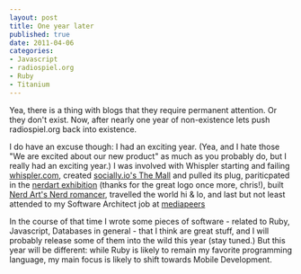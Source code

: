 ```yaml
---
layout: post
title: One year later
published: true
date: 2011-04-06
categories:
- Javascript
- radiospiel.org
- Ruby
- Titanium
---
```


<p>Yea, there is a thing with blogs that they require permanent attention. Or they don't exist. Now, after nearly one year of non-existence lets push radiospiel.org back into existence.</p>

<p>I do have an excuse though: I had an exciting year. (Yea, and I hate those "We are excited about our new product" as much as you probably do, but I really had an exciting year.) I was involved with Whispler starting and failing <a href="http://whispler.com">whispler.com</a>, created <a href="http://socially.io/?id=mall">socially.io's The Mall</a> and pulled its plug, pariticpated in the  <a href="http://nerdart.org/">nerdart exhibition</a> (thanks for the great logo once more, chris!), built <a href="http://nerdart.org/nerdromancer.html">Nerd Art's Nerd romancer</a>, travelled the world hi &amp; lo, and last but not least attended to my Software Architect job at <a href="http://mediapeers.com">mediapeers</a></p>

<p>In the course of that time I wrote some pieces of software - related to Ruby, Javascript, Databases in general - that I think are great stuff, and I will probably release some of them into the wild this year (stay tuned.) But this year will be different: while Ruby is likely to remain my favorite programming language, my main focus is likely to shift towards Mobile Development.</p>
